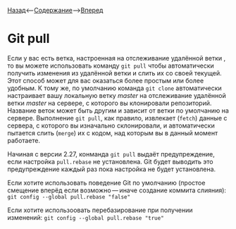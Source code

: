 [Назад](/Content/git_fetch.md)<--[Содержание](/readme.md)-->[Вперед](/Content/git_merge.md)

# Git pull

Если у вас есть ветка, настроенная на отслеживание удалённой ветки , то вы можете использовать команду `git pull` чтобы автоматически получить изменения из удалённой ветки и слить их со своей текущей. Этот способ может для вас оказаться более простым или более удобным. К тому же, по умолчанию команда `git clone` автоматически настраивает вашу локальную ветку *master* на отслеживание удалённой ветки *master* на сервере, с которого вы клонировали репозиторий. Название веток может быть другим и зависит от ветки по умолчанию на сервере. Выполнение `git pull`, как правило, извлекает (`fetch`) данные с сервера, с которого вы изначально склонировали, и автоматически пытается слить (`merge`) их с кодом, над которым вы в данный момент работаете.

Начиная с версии 2.27, конманда `git pull` выдаёт предупреждение, если настройка `pull.rebase` не установлена. Git будет выводить это предупреждение каждый раз пока настройка не будет установлена.

Если хотите использовать поведение Git по умолчанию (простое смещение вперёд если возможно — иначе создание коммита слияния): `git config --global pull.rebase "false"`

Если хотите использоовать перебазирование при получении изменений: `git config --global pull.rebase "true"`
